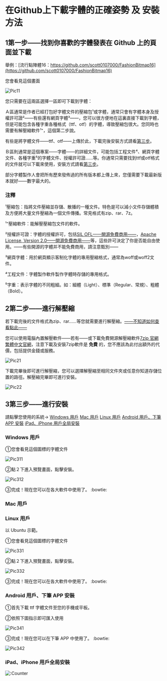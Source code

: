 # 在Github上下載字體的正確姿勢 及 安裝方法

## 1第一步——找到你喜歡的字體發表在 Github 上的頁面並下載

舉例：[流行點陣體16：https://github.com/scott0107000/FashionBitmap16](https://github.com/scott0107000/FashionBitmap16)

您會看見這個畫面

![Pic11](./Pic/GH.png)

您只需要在這兩區選擇一區即可下載到字體：

Ａ區通常是作者已經打包好字體文件的壓縮包¹或字體，通常只會有字體本身及授權許可證²——有些還有網頁字體³——，您可以很方便地在這裏直接下載到字體，但是可能包含各種字重各種格式（ttf、otf）的字體，導致壓縮包很大。您同時也需要有解壓縮軟件¹⁺，這個第二步說。

有些是將字體文件——ttf、otf——上傳於此，下載完後安裝方式請看[第三步](#3第三步進行安裝)。

Ｂ區則通常是這個專案——字體——的詳細文件，可能包括工程文件⁴、網頁字體文件、各種字重⁵的字體文件、授權許可證……等。你通常只需要找到ttf或otf格式的文件就可以下載來使用，安裝方式請看[第三步](#3第三步進行安裝)。

部分字體製作人會把所有歷來發佈過的所有版本都上傳上來，您僅需要下載最新版本就好——數字最大的。

### 注釋

¹壓縮包：指將文件壓縮並存儲、散播的一種文件。特色是可以減小文件存儲體積及方便將大量文件壓縮為一個文件傳播。常見格式有zip、rar、7z。

¹⁺壓縮軟件：能解壓壓縮包文件的軟件。

²授權許可證：字體的授權許可，包括[SIL OFL——開源免費商用——](https://scripts.sil.org/OFL)，[Apache License, Version 2.0——開源免費商用——](https://www.apache.org/licenses/LICENSE-2.0)等，這些許可決定了你是否能自由使用。——有些開源的字體并不能免費商用，請注意甄別——

³網頁字體：用於網頁顯示客制化字體的專用壓縮格式，通常為woff或woff2文件。

⁴工程文件：字體製作軟件製作字體時存儲的專用格式。

⁵字重：表示字體的不同粗細。如：細體（Light）、標準（Regular、常規）、粗體（Bold）。

## 2第二步——進行解壓縮

若下載完後的文件格式為zip、rar……等您就需要進行解壓縮。[——不知道如何查看點此——](./Filename.md)

您可以使用電腦內置解壓軟件——若有——或下載免費開源解壓縮軟件[7zip 官網](https://www.7-zip.org/) [繁體中文官網](https://www.developershome.com/7-zip/)，注意下載及安裝7zip軟件是 **免費** 的，您不應該為此付出額外的代價，包括提供金錢或服務。

![Pic21](./Pic/7zip.png)

下載完畢後即可進行解壓縮，您可以選擇解壓縮至相同文件夾或任意你知道存儲位置的路徑。解壓縮完畢即可進行安裝。

![Pic22](./Pic/Zip1.png)

## 3第三步——進行安裝

請點擊您使用的系統→ [Windows 用戶](#Windows-用戶) [Mac 用戶](#Mac-用戶) [Linux 用戶](#Linux-用戶) [Android 用戶、下筆 APP 安裝](#Android-用戶下筆-APP-安裝) [iPad、iPhone 用戶全局安裝](#iPadiPhone-用戶全局安裝)

### Windows 用戶

①您會看見這個圖標的字體文件

![Pic311](./Pic/Win1.png)

②點２下進入預覽畫面，點擊安裝。

![Pic312](./Pic/Win2.png)

③完成！現在您可以在各大軟件中使用了。 :bowtie:

### Mac 用戶

### Linux 用戶

以 Ubuntu 示範。

①您會看見這個圖標的字體文件

![Pic331](./Pic/Lin1.png)

②點２下進入預覽畫面，點擊安裝。

![Pic332](./Pic/Lin2.png)

③完成！現在您可以在各大軟件中使用了。 :bowtie:

### Android 用戶、下筆 APP 安裝

①首先下載 ttf 字體文件至您的手機或平板。

②依照下圖指示即可匯入使用

![Pic341](./Pic/App1.png)

③完成！現在您可以在下筆 APP 中使用了。 :bowtie:

![Pic342](./Pic/App2.png)

### iPad、iPhone 用戶全局安裝

![:Counter](https://count.getloli.com/@DL_Fonts_on_GH?name=DL_Fonts_on_GH&theme=capoo-2&padding=5&offset=0&align=top&scale=1&pixelated=1&darkmode=auto)
